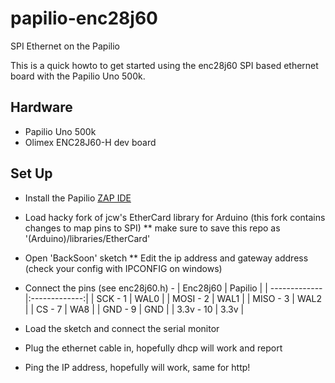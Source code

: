 papilio-enc28j60
================

SPI Ethernet on the Papilio

This is a quick howto to get started using the enc28j60 SPI based ethernet board with the Papilio Uno 500k.


## Hardware

* Papilio Uno 500k 
* Olimex ENC28J60-H dev board

## Set Up
* Install the Papilio [ZAP IDE](http://papilio.cc/index.php?n=Papilio.ZAPIDE)
* Load hacky fork of jcw's EtherCard library for Arduino (this fork contains changes to map pins to SPI)
** make sure to save this repo as '(Arduino)/libraries/EtherCard'
* Open 'BackSoon' sketch
** Edit the ip address and gateway address (check your config with IPCONFIG on windows)
* Connect the pins (see enc28j60.h) -
| Enc28j60      | Papilio       |
| ------------- |:-------------:|
| SCK - 1       | WAL0          |
| MOSI - 2      | WAL1          |
| MISO - 3      | WAL2          |
| CS - 7        | WA8           |
| GND - 9       | GND           |
| 3.3v - 10     | 3.3v          |

* Load the sketch and connect the serial monitor
* Plug the ethernet cable in, hopefully dhcp will work and report
* Ping the IP address, hopefully will work, same for http!
